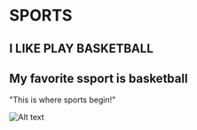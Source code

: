 # SPORTS
## I LIKE PLAY BASKETBALL
## My favorite ssport is basketball 
"This is where sports begin!"

![Alt text](https://lrabm.wordpress.com/wp-content/uploads/2020/06/sports-image-low-res.jpg)
